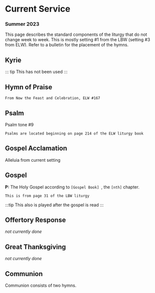 
<script setup>
import VexFlow from './components/VexFlow.vue'
</script>

# Current Service

### Summer 2023

This page describes the standard components of the liturgy that do not change week to week.  This is mostly setting #1 from the LBW (setting #3 from ELW). Refer to a bulletin for the placement of the hymns.
<!--
We are using *Setting 10* from [*ELW*](sources.md#elw), but the Great Thanksgiving is from [*Now The Feast*](sources.md#now-the-feast).  The Lamb of God is from ELW setting 3.
-->

## Kyrie

<!--<VexFlow :score-id="5" :system-width="720" />-->

<!--
From [*ELW #4*](sources.html#elw)
-->


::: tip
This has not been used
:::


## Hymn of Praise

<VexFlow :score-id="13" :system-width="720" />

```From Now the Feast and Celebration, ELW #167```

## Psalm

<!-- NEED TO PUT THIS IN liturgy.json
<VexFlow :measures="[{key: 'D', notes : [
    { key: 'a/4', duration : '1/2', stem: 'hide'},
    { key: 'f/4', duration : 'q', stem: 'hide'},
    { key: 'a/4', duration : 'q', stem: 'hide'},
    { key: 'b/4', duration : 'h', stem: 'hide'}
    ]},
    {
    notes : [
    { key: 'g/4', duration : '1/2', stem: 'hide'},
    { key: 'e/4', duration : 'q', stem: 'hide'},
    { key: 'g/4', duration : 'q', stem: 'hide'},
    { key: 'a/4', duration : 'h', stem: 'hide'},
] }]"
:system-width="700"
/>
-->

<!--
<VexFlow :measures="[{key: 'Bb', notes : [
    { key: 'b/4', duration : '1/2', stem: 'hide'},
    { key: 'g/4', duration : 'q', stem: 'hide'},
    { key: 'e/4', duration : 'q', stem: 'hide'},
    { key: 'f/4', duration : 'h', stem: 'hide'}
    ]},
    {
    notes : [
    { key: 'g/4', duration : '1/2', stem: 'hide'},
    { key: 'e/4', duration : 'q', stem: 'hide'},
    { key: 'f/4', duration : 'q', stem: 'hide'},
    { key: 'e/4', duration : 'h', stem: 'hide'},
] }]"
:system-width="700"
/>
-->
<!--
<VexFlow :measures="[{key: 'D', notes : [
    { key: 'a/4', duration : '1/2', stem: 'hide'},
    { key: 'd/4', duration : 'q', stem: 'hide'},
    { key: 'e/4', duration : 'q', stem: 'hide'},
    { key: 'f/4', duration : 'h', stem: 'hide'}
    ]},
    {
    notes : [
    { key: 'g/4', duration : '1/2', stem: 'hide'},
    { key: 'f/4', duration : 'q', stem: 'hide'},
    { key: 'g/4', duration : 'q', stem: 'hide'},
    { key: 'e/4', duration : 'h', stem: 'hide'},
] }]"
:system-width="750"
/>
-->
Psalm tone #9

<VexFlow :score-id="19" :system-width="720" />


```Psalms are located beginning on page 214 of the ELW liturgy book```

## Gospel Acclamation

Alleluia from current setting

## Gospel

**P:**  The Holy Gospel according to ```[Gospel Book] ```, the ```[nth]``` chapter.


<VexFlow :measures="[{key: 'D', notes : [
    { key: 'f/4', duration : 'q', stem: 'hide'},
    { key: 'g/4', duration : 'q', stem: 'hide'}
    ]}, { notes : [
    { key: 'a/4', duration : 'h', text: 'Glo -'},
    { key: 'b/4', duration : 'q', text: 'ry'},
    { key: 'a/4', duration : 'q', text: 'to'},
    { key: 'd/5', duration : 'q', text: 'you,'},
    { key: 'c/5', duration : 'q', text: ''},
    { key: 'b/4', duration : 'h', text: 'O'},
    { key: 'a/4', duration : 'h', text: 'Lord.'}
], ties : [[3,4]] }]"
:system-width="700"
/>

```This is from page 31 of the LBW liturgy```


:::tip
This also is played after the gospel is read
:::

## Offertory Response

*not currently done*


## Great Thanksgiving

*not currently done*
<!--
<VexFlow :score-id="9" :system-width="700" />
-->
<!--
```This is from ``` [*Now The Feast*](sources.html#now-the-feast)
-->

<!--
## Holy, Holy, Holy

<VexFlow :score-id="12" :system-width="700" />
-->

## Communion

<VexFlow :score-id="15" :system-width="720" />

<!--
```This is from setting 3, page ? of the ELW liturgy```
-->

Communion consists of two hymns.